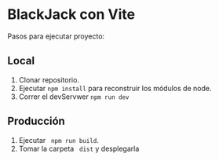 # BlackJack con Vite

Pasos para ejecutar proyecto:

## Local

1. Clonar repositorio.
2. Ejecutar ```npm install``` para reconstruir los módulos de node.
3. Correr el devServwer ``` npm run dev ```

## Producción

1. Ejecutar ``` npm run build```.
2. Tomar la carpeta ``` dist``` y desplegarla